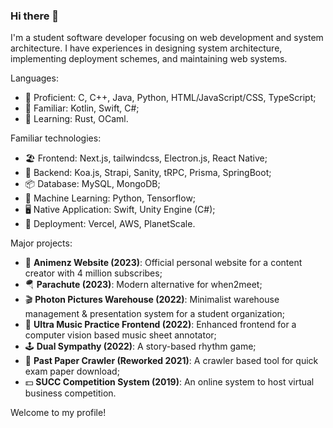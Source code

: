 ### Hi there 👋

I'm a student software developer focusing on web development and system architecture. I have experiences in designing system architecture, implementing deployment schemes, and maintaining web systems.

Languages:
- 🌟 Proficient: C, C++, Java, Python, HTML/JavaScript/CSS, TypeScript;
- 📕 Familiar: Kotlin, Swift, C#;
- 🎢 Learning: Rust, OCaml.

Familiar technologies:

- 🏖 Frontend: Next.js, tailwindcss, Electron.js, React Native;
- 🚧 Backend: Koa.js, Strapi, Sanity, tRPC, Prisma, SpringBoot;
- 📦 Database: MySQL, MongoDB;
- 🌋 Machine Learning: Python, Tensorflow;
- 🖥 Native Application: Swift, Unity Engine (C#);
- 🚀 Deployment: Vercel, AWS, PlanetScale.

Major projects:

- 🎹 **Animenz Website (2023)**: Official personal website for a content creator with 4 million subscribes;
- 🪂 **Parachute (2023)**: Modern alternative for when2meet;
- 🎬 **Photon Pictures Warehouse (2022)**: Minimalist warehouse management & presentation system for a student organization;
- 🎼 **Ultra Music Practice Frontend (2022)**: Enhanced frontend for a computer vision based music sheet annotator;
- 🕹 **Dual Sympathy (2022)**: A story-based rhythm game;
- 📝 **Past Paper Crawler (Reworked 2021)**: A crawler based tool for quick exam paper download;
- 💵 **SUCC Competition System (2019)**: An online system to host virtual business competition.

Welcome to my profile!
